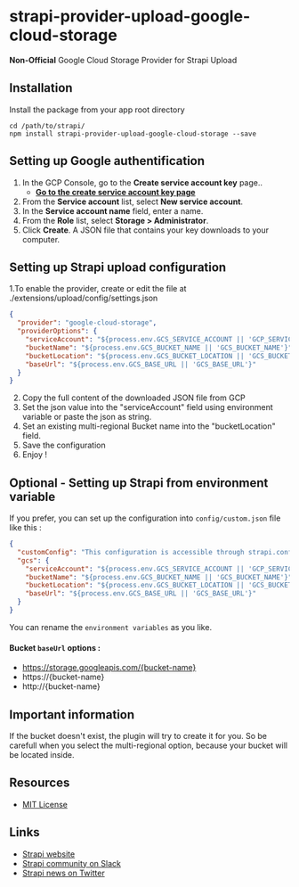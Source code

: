 # strapi-provider-upload-google-cloud-storage

**Non-Official** Google Cloud Storage Provider for Strapi Upload

## Installation

Install the package from your app root directory

```
cd /path/to/strapi/
npm install strapi-provider-upload-google-cloud-storage --save
```

## Setting up Google authentification

1. In the GCP Console, go to the **Create service account key** page.. 
    - **[Go to the create service account key page](https://console.cloud.google.com/apis/credentials/serviceaccountkey)**
2. From the **Service account** list, select **New service account**.
3. In the **Service account name** field, enter a name.
4. From the **Role** list, select **Storage > Administrator**.   
5. Click **Create**. A JSON file that contains your key downloads to your computer.

## Setting up Strapi upload configuration

1.To enable the provider, create or edit the file at ./extensions/upload/config/settings.json

```json
{
  "provider": "google-cloud-storage",
  "providerOptions": {
    "serviceAccount": "${process.env.GCS_SERVICE_ACCOUNT || 'GCP_SERVICE_ACCOUNT_JSON'}",
    "bucketName": "${process.env.GCS_BUCKET_NAME || 'GCS_BUCKET_NAME'}",
    "bucketLocation": "${process.env.GCS_BUCKET_LOCATION || 'GCS_BUCKET_LOCATION'}",
    "baseUrl": "${process.env.GCS_BASE_URL || 'GCS_BASE_URL'}"
  }
}
```
2. Copy the full content of the downloaded JSON file from GCP
2. Set the json value into the "serviceAccount" field using environment variable or paste the json as string. 
3. Set an existing multi-regional Bucket name into the "bucketLocation" field.
5. Save the configuration
6. Enjoy !


## Optional - Setting up Strapi from environment variable

If you prefer, you can set up the configuration into `config/custom.json` file like this :
```json
{
  "customConfig": "This configuration is accessible through strapi.config.environments.development.myCustomConfiguration",
  "gcs": {
    "serviceAccount": "${process.env.GCS_SERVICE_ACCOUNT || 'GCP_SERVICE_ACCOUNT_JSON'}",
    "bucketName": "${process.env.GCS_BUCKET_NAME || 'GCS_BUCKET_NAME'}",
    "bucketLocation": "${process.env.GCS_BUCKET_LOCATION || 'GCS_BUCKET_LOCATION'}",
    "baseUrl": "${process.env.GCS_BASE_URL || 'GCS_BASE_URL'}"
  }
}
```
You can rename the `environment variables` as you like.

#### Bucket `baseUrl` options :
- https://storage.googleapis.com/{bucket-name}
- https://{bucket-name}
- http://{bucket-name}

## Important information

If the bucket doesn't exist, the plugin will try to create it for you.
So be carefull when you select the multi-regional option, because your bucket will be located inside.

## Resources

* [MIT License](LICENSE.md)

## Links

- [Strapi website](http://strapi.io/)
- [Strapi community on Slack](http://slack.strapi.io)
- [Strapi news on Twitter](https://twitter.com/strapijs)


